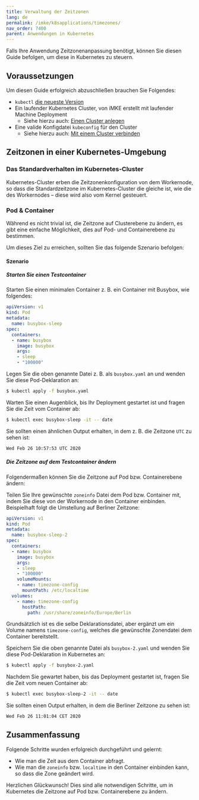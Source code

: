 ```yaml
---
title: Verwaltung der Zeitzonen
lang: de
permalink: /imke/k8sapplications/timezones/
nav_order: 7400
parent: Anwendungen in Kubernetes
---
```

<!-- LTeX:  language=de-DE -->

Falls Ihre Anwendung Zeitzonenanpassung benötigt, können Sie diesen Guide befolgen, um diese in Kubernetes zu steuern.

## Voraussetzungen

Um diesen Guide erfolgreich abzuschließen brauchen Sie Folgendes:

* `kubectl` [die neueste Version](https://kubernetes.io/de/docs/tasks/tools/install-kubectl/)
* Ein laufender Kubernetes Cluster, von iMKE erstellt mit laufender Machine Deployment
  * Siehe hierzu auch: [Einen Cluster anlegen](/imke/clusterlifecycle/creatingacluster/)
* Eine valide Konfigdatei `kubeconfig` für den Cluster
  * Siehe hierzu auch: [Mit einem Cluster verbinden](/imke/accessmanagement/connectingtoacluster/)

## Zeitzonen in einer Kubernetes-Umgebung

### Das Standardverhalten im Kubernetes-Cluster

Kubernetes-Cluster erben die Zeitzonenkonfiguration von dem Workernode, so dass die Standardzeitzone im Kubernetes-Cluster die gleiche ist, wie die des Workernodes – diese wird also vom Kernel gesteuert.

### Pod & Container

Während es nicht trivial ist, die Zeitzone auf Clusterebene zu ändern, es gibt eine einfache Möglichkeit, dies auf Pod- und Containerebene zu bestimmen.

Um dieses Ziel zu erreichen, sollten Sie das folgende Szenario befolgen:

#### Szenario

##### Starten Sie einen Testcontainer

Starten Sie einen minimalen Container z. B. ein Container mit Busybox, wie folgendes:

```yaml
apiVersion: v1
kind: Pod
metadata:
  name: busybox-sleep
spec:
  containers:
  - name: busybox
    image: busybox
    args:
    - sleep
    - "100000"
```

Legen Sie die oben genannte Datei z. B. als `busybox.yaml` an und wenden Sie diese Pod-Deklaration an:

```bash
$ kubectl apply -f busybox.yaml
```

Warten Sie einen Augenblick, bis Ihr Deployment gestartet ist und fragen Sie die Zeit vom Container ab:

```bash
$ kubectl exec busybox-sleep -it -- date
```

Sie sollten einen ähnlichen Output erhalten, in dem z. B. die Zeitzone `UTC` zu sehen ist:

```bash
Wed Feb 26 10:57:53 UTC 2020
```

##### Die Zeitzone auf dem Testcontainer ändern

Folgendermaßen können Sie die Zeitzone auf Pod bzw. Containerebene ändern:

Teilen Sie Ihre gewünschte `zoneinfo` Datei dem Pod bzw. Container mit, indem Sie diese von der Workernode in den Container einbinden. Beispielhaft folgt die Umstellung auf Berliner Zeitzone:

```yaml
apiVersion: v1
kind: Pod
metadata:
  name: busybox-sleep-2
spec:
  containers:
  - name: busybox
    image: busybox
    args:
    - sleep
    - "100000"
    volumeMounts:
    - name: timezone-config
      mountPath: /etc/localtime
  volumes:
    - name: timezone-config
      hostPath:
        path: /usr/share/zoneinfo/Europe/Berlin
```

Grundsätzlich ist es die selbe Deklarationsdatei, aber ergänzt um ein Volume namens `timezone-config`, welches die gewünschte Zonendatei dem Container bereitstellt.

Speichern Sie die oben genannte Datei als `busybox-2.yaml` und wenden Sie diese Pod-Deklaration in Kubernetes an:

```bash
$ kubectl apply -f busybox-2.yaml
```

Nachdem Sie gewartet haben, bis das Deployment gestartet ist, fragen Sie die Zeit vom neuen Container ab:

```bash
$ kubectl exec busybox-sleep-2 -it -- date
```

Sie sollten einen Output erhalten, in dem die Berliner Zeitzone zu sehen ist:

```bash
Wed Feb 26 11:01:04 CET 2020
```

## Zusammenfassung

Folgende Schritte wurden erfolgreich durchgeführt und gelernt:

* Wie man die Zeit aus dem Container abfragt.
* Wie man die `zoneinfo` bzw. `localtime` in den Container einbinden kann, so dass die Zone geändert wird.

Herzlichen Glückwunsch! Dies sind alle notwendigen Schritte, um in Kubernetes
die Zeitzone auf Pod bzw. Containerebene zu ändern.
